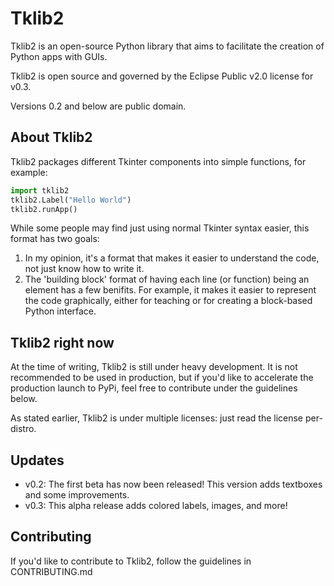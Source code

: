 # Tklib2
Tklib2 is an open-source Python library that aims to facilitate the creation of Python apps with GUIs.

Tklib2 is open source and governed by the Eclipse Public v2.0 license for v0.3. 

Versions 0.2 and below are public domain.

## About Tklib2
Tklib2 packages different Tkinter components into simple functions, for example:
```python
import tklib2
tklib2.Label("Hello World")
tklib2.runApp()
```
While some people may find just using normal Tkinter syntax easier, this format has two goals:
1. In my opinion, it's a format that makes it easier to understand the code, not just know how to write it.
2. The 'building block' format of having each line (or function) being an element has a few benifits. For example, it makes it easier to represent the code graphically, either for teaching or for creating a block-based Python interface. 

## Tklib2 right now
At the time of writing, Tklib2 is still under heavy development. It is not recommended to be used in production, but if you'd like to accelerate the production launch to PyPi, feel free to contribute under the guidelines below.

As stated earlier, Tklib2 is under multiple licenses: just read the license per-distro.

## Updates
* v0.2: The first beta has now been released! This version adds textboxes and some improvements.
* v0.3: This alpha release adds colored labels, images, and more!

## Contributing
If you'd like to contribute to Tklib2, follow the guidelines in CONTRIBUTING.md

